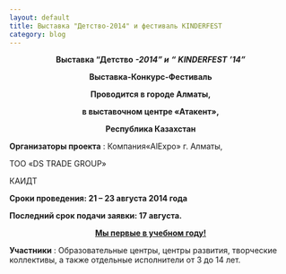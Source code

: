 ```yaml
---
layout: default
title: Выставка "Детство-2014" и фестиваль KINDERFEST
category: blog
---
```


<p align="center">
    <strong>Выставка “Детство</strong>
    <strong><em>-2014” </em></strong>
    <strong><em>и</em></strong>
    <strong><em> “</em></strong>
    <strong><em>KINDERFEST</em></strong>
    <strong><em>’14”</em></strong>
</p>
<p align="center">
    <strong>Выставка-Конкурс-Фестиваль</strong>
</p>
<p align="center">
    <strong>Проводится в городе Алматы, </strong>
</p>
<p align="center">
    <strong>в выставочном центре «Атакент»,</strong>
</p>
<p align="center">
    <strong> Республика Казахстан</strong>
</p>
<p>
    <strong>Организаторы проекта</strong>
    : Компания«AlExpo» г. Алматы,
</p>
<p>
    ТОО «DS TRADE GROUP»
</p>
<p>
    КАИДТ
</p>
<p>
    <strong>Сроки проведения: 21 – 23 августа 2014 года</strong>
</p>
<p>
    <strong>Последний срок подачи заявки: 17 августа. </strong>
</p>
<p align="center">
    <strong><u>Мы первые в учебном году!</u></strong>
</p>
<p>
    <strong>Участники</strong>
    : Образовательные центры, центры развития, творческие коллективы, а также отдельные исполнители от 3 до 14 лет.
</p>